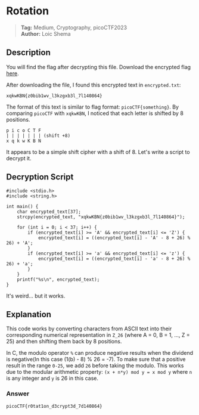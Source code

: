 
# Rotation

> **Tag:** Medium, Cryptography, picoCTF2023  
> **Author:** Loic Shema

## Description

You will find the flag after decrypting this file. Download the encrypted flag [here](https://artifacts.picoctf.net/c/391/encrypted.txt).

After downloading the file, I found this encrypted text in `encrypted.txt`:

```
xqkwKBN{z0bib1wv_l3kzgxb3l_7l140864}
```

The format of this text is similar to flag format: `picoCTF{something}`. By comparing `picoCTF` with `xqkwKBN`, I noticed that each letter is shifted by 8 positions.

```
p i c o C T F
| | | | | | | (shift +8)
x q k w K B N
```

It appears to be a simple shift cipher with a shift of 8.
Let's write a script to decrypt it.

## Decryption Script

```
#include <stdio.h>
#include <string.h>

int main() {
    char encrypted_text[37];
    strcpy(encrypted_text, "xqkwKBN{z0bib1wv_l3kzgxb3l_7l140864}");
    
    for (int i = 0; i < 37; i++) {
        if (encrypted_text[i] >= 'A' && encrypted_text[i] <= 'Z') {
            encrypted_text[i] = ((encrypted_text[i] - 'A' - 8 + 26) % 26) + 'A';
        }
        if (encrypted_text[i] >= 'a' && encrypted_text[i] <= 'z') {
            encrypted_text[i] = ((encrypted_text[i] - 'a' - 8 + 26) % 26) + 'a';
        }
    }
    printf("%s\n", encrypted_text);
}
```
It's weird... but it works.
## Explanation

This code works by converting characters from ASCII text into their corresponding numerical representation in `Z_26` (where A = 0, B = 1, ..., Z = 25) and then shifting them back by 8 positions.

In C, the modulo operator `%` can produce negative results when the dividend is negative(In this case (1(b) - 8) % 26 = -7).
To make sure that a positive result in the range `0-25`, we add `26` before taking the modulo. This works due to the modular arithmetic property: 
`(x + n*y) mod y = x mod y`
where `n` is any integer and `y` is 26 in this case.

### Answer
`picoCTF{r0tat1on_d3crypt3d_7d140864}`
